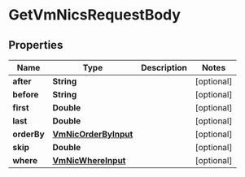 

# GetVmNicsRequestBody


## Properties

Name | Type | Description | Notes
------------ | ------------- | ------------- | -------------
**after** | **String** |  |  [optional]
**before** | **String** |  |  [optional]
**first** | **Double** |  |  [optional]
**last** | **Double** |  |  [optional]
**orderBy** | [**VmNicOrderByInput**](VmNicOrderByInput.md) |  |  [optional]
**skip** | **Double** |  |  [optional]
**where** | [**VmNicWhereInput**](VmNicWhereInput.md) |  |  [optional]



